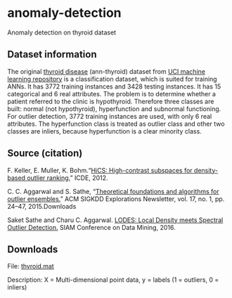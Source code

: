 # anomaly-detection
Anomaly detection on thyroid dataset

## Dataset information

The original [thyroid disease](https://archive.ics.uci.edu/ml/datasets/Thyroid+Disease) (ann-thyroid) dataset from [UCI machine learning repository](https://archive.ics.uci.edu/ml/) is a classification dataset, which is suited for training ANNs. It has 3772 training instances and 3428 testing instances. It has 15 categorical and 6 real attributes. The problem is to determine whether a patient referred to the clinic is hypothyroid. Therefore three classes are built: normal (not hypothyroid), hyperfunction and subnormal functioning. For outlier detection, 3772 training instances are used, with only 6 real attributes. The hyperfunction class is treated as outlier class and other two classes are inliers, because hyperfunction is a clear minority class.

## Source (citation)

F. Keller, E. Muller, K. Bohm.“[HiCS: High-contrast subspaces for density-based outlier ranking.](https://www.ipd.kit.edu/~muellere/publications/ICDE2012.pdf)” ICDE, 2012.

C. C. Aggarwal and S. Sathe, “[Theoretical foundations and algorithms for outlier ensembles.](http://www.kdd.org/exploration_files/Article4.pdf)” ACM SIGKDD Explorations Newsletter, vol. 17, no. 1, pp. 24–47, 2015.Downloads

Saket Sathe and Charu C. Aggarwal. [LODES: Local Density meets Spectral Outlier Detection.](http://saketsathe.net/papers/lodes.pdf) SIAM Conference on Data Mining, 2016.

## Downloads

File: [thyroid.mat](https://www.dropbox.com/s/bih0e15a0fukftb/thyroid.mat?dl=0)

Description: X = Multi-dimensional point data, y = labels (1 = outliers, 0 = inliers)
